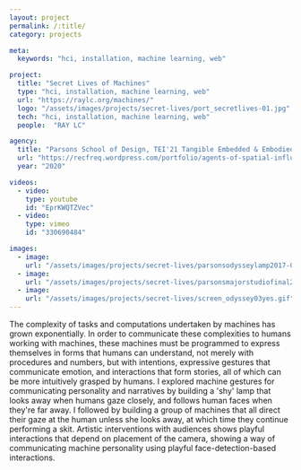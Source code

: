 ```yaml
---
layout: project
permalink: /:title/
category: projects

meta:
  keywords: "hci, installation, machine learning, web"

project:
  title: "Secret Lives of Machines"
  type: "hci, installation, machine learning, web"
  url: "https://raylc.org/machines/"
  logo: "/assets/images/projects/secret-lives/port_secretlives-01.jpg"
  tech: "hci, installation, machine learning, web"
  people:  "RAY LC"

agency:
  title: "Parsons School of Design, TEI'21 Tangible Embedded & Embodied Interactions"
  url: "https://recfreq.wordpress.com/portfolio/agents-of-spatial-influence/"
  year: "2020"

videos:
  - video:
    type: youtube
    id: "EprKWQTZVec"
  - video:
    type: vimeo
    id: "330690484"

images:
  - image:
    url: "/assets/images/projects/secret-lives/parsonsodysseylamp2017-03.jpg"
  - image:
    url: "/assets/images/projects/secret-lives/parsonsmajorstudiofinal2017-02.jpg"
  - image:
    url: "/assets/images/projects/secret-lives/screen_odyssey03yes.gif"
---
```

<p>The complexity of tasks and computations undertaken by machines has grown exponentially. In order to communicate these complexities to humans working with machines, these machines must be programmed to express themselves in forms that humans can understand, not merely with procedures and numbers, but with intentions, expressive gestures that communicate emotion, and interactions that form stories, all of which can be more intuitively grasped by humans. I explored machine gestures for communicating personality and narratives by building a 'shy' lamp that looks away when humans gaze closely, and follows human faces when they're far away. I followed by building a group of machines that all direct their gaze at the human unless she looks away, at which time they continue performing a skit. Artistic interventions with audiences shows playful interactions that depend on placement of the camera, showing a way of communicating machine personality using playful face-detection-based interactions.</p>
